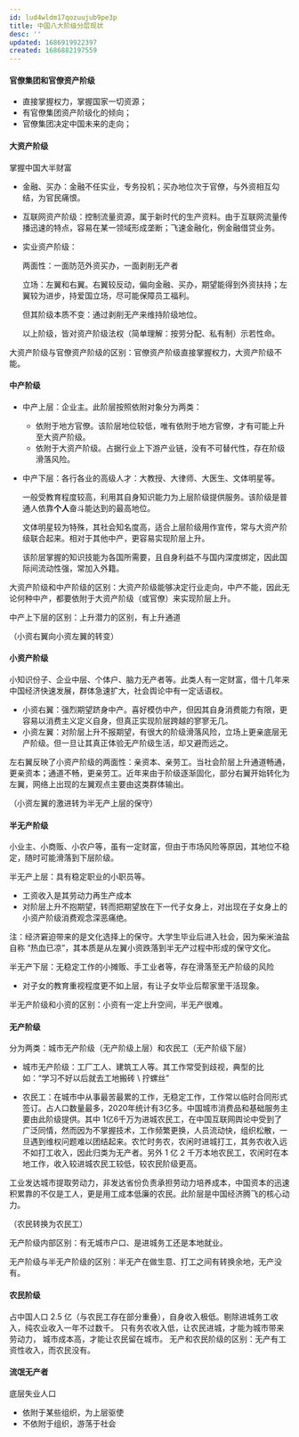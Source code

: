 ```yaml
---
id: lud4wldm17qozuujub9pe3p
title: 中国八大阶级分层现状
desc: ''
updated: 1686919922397
created: 1686882197559
---
```


#### 官僚集团和官僚资产阶级

- 直接掌握权力，掌握国家一切资源；
- 有官僚集团资产阶级化的倾向；
- 官僚集团决定中国未来的走向；

#### 大资产阶级

掌握中国大半财富

- 金融、买办：金融不任实业，专务投机；买办地位次于官僚，与外资相互勾结，为官民痛恨。
- 互联网资产阶级：控制流量资源，属于新时代的生产资料。由于互联网流量传播迅速的特点，容易在某一领域形成垄断；飞速金融化，例金融借贷业务。
- 实业资产阶级：
    
    两面性：一面防范外资买办，一面剥削无产者
    
    立场：左翼和右翼。右翼较反动，偏向金融、买办，期望能得到外资扶持；左翼较为进步，持爱国立场，尽可能保障员工福利。
    
    但其阶级本质不变：通过剥削无产来维持阶级地位。
    
    以上阶级，皆对资产阶级法权（简单理解：按劳分配、私有制）示若性命。
    

大资产阶级与官僚资产阶级的区别：官僚资产阶级直接掌握权力，大资产阶级不能。

#### 中产阶级

- 中产上层：企业主。此阶层按照依附对象分为两类：
    - 依附于地方官僚。该阶层地位较低，唯有依附于地方官僚，才有可能上升至大资产阶级。
    - 依附于大资产阶级。占据行业上下游产业链，没有不可替代性，存在阶级滑落风险。
- 中产下层：各行各业的高级人才：大教授、大律师、大医生、文体明星等。
    
    一般受教育程度较高，利用其自身知识能力为上层阶级提供服务。该阶级是普通人依靠**个人**奋斗能达到的最高地位。
    
    文体明星较为特殊，其社会知名度高，适合上层阶级用作宣传，常与大资产阶级联合起来。相对于其他中产，更容易实现阶层上升。
    
    该阶层掌握的知识技能为各国所需要，且自身利益不与国内深度绑定，因此国际间流动性强，常加入外籍。
    

大资产阶级和中产阶级的区别：大资产阶级能够决定行业走向，中产不能，因此无论何种中产，都要依附于大资产阶级（或官僚）来实现阶层上升。

中产上下层的区别：上升潜力的区别，有上升通道

（小资右翼向小资左翼的转变）

#### 小资产阶级

小知识份子、企业中层、个体户、脑力无产者等。此类人有一定财富，借十几年来中国经济快速发展，群体急速扩大，社会舆论中有一定话语权。

- 小资右翼：强烈期望跻身中产。喜好模仿中产，但因其自身消费能力有限，更容易以消费主义定义自身，但真正实现阶层跨越的寥寥无几。
- 小资左翼：对阶层上升不报期望，有很大的阶级滑落风险，立场上更亲底层无产阶级。但一旦让其真正体验无产阶级生活，却又避而远之。

左右翼反映了小资产阶级的两面性：亲资本、亲劳工。当社会阶层上升通道畅通，更亲资本；通道不畅，更亲劳工。近年来由于阶级逐渐固化，部分右翼开始转化为左翼，网络上出现的左翼观点主要由这类群体输出。

（小资左翼的激进转为半无产上层的保守）

#### 半无产阶级

小业主、小商贩、小农户等，虽有一定财富，但由于市场风险等原因，其地位不稳定，随时可能滑落到下层阶级。

半无产上层：具有稳定职业的小职员等。

- 工资收入是其劳动力再生产成本
- 对阶层上升不抱期望，转而把期望放在下一代子女身上，对出现在子女身上的小资产阶级消费观念深恶痛绝。

注：经济窘迫带来的是文化选择上的保守。大学生毕业后进入社会，因为柴米油盐自称 “热血已凉”，其本质是从左翼小资跌落到半无产过程中形成的保守文化。

半无产下层：无稳定工作的小摊贩、手工业者等，存在滑落至无产阶级的风险

- 对子女的教育重视程度更不如上层，有让子女毕业后帮家里干活现象。

半无产阶级和小资的区别：小资有一定上升空间，半无产很难。

#### 无产阶级

分为两类：城市无产阶级（无产阶级上层）和农民工（无产阶级下层）

- 城市无产阶级：工厂工人、建筑工人等。其工作常受到歧视，典型的比如：“学习不好以后就去工地搬砖 \ 拧螺丝”

- 农民工：在城市中从事最苦最累的工作，无稳定工作，工作常以临时合同形式签订。占人口数量最多，2020年统计有3亿多。中国城市消费品和基础服务主要由此阶级提供。其中 1亿6千万为进城农民工，在中国互联网舆论中受到了广泛同情，然而因为不掌握技术，工作频繁更换，人员流动快，组织松散，一旦遇到维权问题难以团结起来。农忙时务农，农闲时进城打工，其务农收入远不如打工收入，因此归类为无产者。另外 1 亿 2 千万本地农民工，农闲时在本地工作，收入较进城农民工较低，较农民阶级更高。

工业发达城市提取劳动力，非发达省份负责承担劳动力培养成本，中国资本的迅速积累靠的不仅是工人，更是用工成本低廉的农民。此阶层是中国经济腾飞的核心动力。

（农民转换为农民工）

无产阶级内部区别：有无城市户口、是进城务工还是本地就业。

无产阶级与半无产阶级的区别：半无产在做生意、打工之间有转换余地，无产没有。

#### 农民阶级

占中国人口 2.5 亿（与农民工存在部分重叠），自身收入极低。剔除进城务工收入，纯农业收入一年不过数千。
只有务农收入低，让农民进城，才能为城市带来劳动力，
城市成本高，才能让农民留在城市。
无产和农民阶级的区别：无产有工资性收入，而农民没有。

#### 流氓无产者

底层失业人口
- 依附于某些组织，为上层驱使
- 不依附于组织，游荡于社会